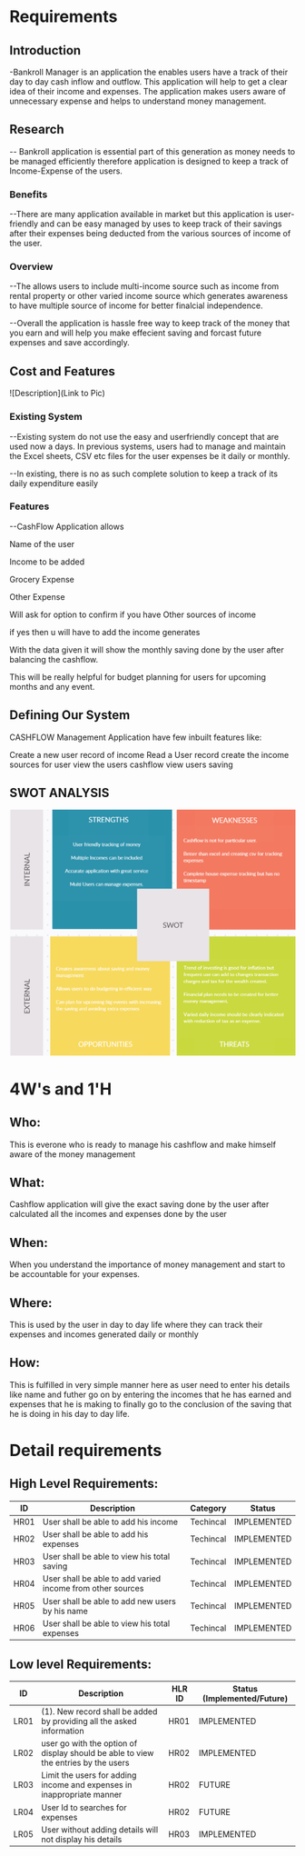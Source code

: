 # Requirements
## Introduction
 -Bankroll Manager is an application the enables users have a track of their day to day cash inflow and outflow. This application will help to get a clear idea of their income and expenses. The application makes users aware of unnecessary expense and helps to understand money management.

## Research

-- Bankroll application is essential part of this generation as money needs to be managed efficiently therefore application is designed to keep a track of Income-Expense of the users.
### Benefits
--There are many application available in market but this application is user-friendly and can be easy managed by uses to keep track of their savings after their expenses being deducted from the various sources of income of the user. 
### Overview
--The allows users to include multi-income source such as income from rental property or other varied income source which generates awareness to have multiple source of income for better finalcial independence.

--Overall the application is hassle free way to keep track of the money that you earn and will help you make effecient saving and forcast future expenses and save accordingly.
## Cost and Features
![Description](Link to Pic)
### Existing System
--Existing system do not use the easy and userfriendly concept that are used now a days. In previous systems, users had to manage and maintain the Excel sheets,
CSV etc files for the user expenses be it daily or monthly. 

--In existing, there is no as such complete solution to keep a track of its
daily expenditure easily 

### Features
--CashFlow Application allows

Name of the user

Income to be added

Grocery Expense

Other Expense

Will ask for option to confirm if you have Other sources of income 

if yes then u will have to add the income generates

With the data given it will show the monthly saving done by the user after balancing the cashflow.

This will be really helpful for budget planning for users for upcoming months and any event.

## Defining Our System
   CASHFLOW Management Application have few inbuilt features like:

Create a new user record of income
Read a User record
create the income sources for user
view the users cashflow
view users saving

## SWOT ANALYSIS

![](https://github.com/geek-gopi/C_Mini_Project_265459/blob/main/1_Requirements/swot.png)

# 4W&#39;s and 1&#39;H

## Who:

 This is everone who is ready to manage his cashflow and make himself aware of the money management


## What:

Cashflow application will give the exact saving done by the user after calculated all the incomes and expenses done by the user

## When:

When you understand the importance of money management and start to be accountable for your expenses.

## Where:

This is used by the user in day to day life where they can track their expenses and incomes generated daily or monthly

## How:

This is fulfilled in very simple manner here as user need to enter his details like name and futher go on by entering the incomes that he has earned and expenses that he is making to finally go to the conclusion of the saving that he is doing in his day to day life.

# Detail requirements
## High Level Requirements: 
| ID | Description | Category | Status | 
| ----- | ----- | ------- | ---------|
| HR01 | User shall be able to add his income | Techincal | IMPLEMENTED | 
| HR02 | User shall be able to add his expenses | Techincal |  IMPLEMENTED  |
| HR03 | User shall be able to view his total saving | Techincal |  IMPLEMENTED  |
| HR04 | User shall be able to add varied income from other sources | Techincal |  IMPLEMENTED  |
| HR05 | User shall be able to add new users by his name | Techincal |  IMPLEMENTED  |
| HR06 | User shall be able to view his total expenses| Techincal |  IMPLEMENTED  |

##  Low level Requirements:
 
| ID | Description | HLR ID | Status (Implemented/Future) |
| ------ | --------- | ------ | ----- |
| LR01 | (1). New record shall be added by providing all the asked information                                                                                                    | HR01 |  IMPLEMENTED  |
| LR02 | user go with the option of display should be able to view the entries by the users | HR02 |  IMPLEMENTED |
| LR03 | Limit the users for adding income and expenses in inappropriate manner | HR02 | FUTURE |
| LR04 | User Id to searches for expenses | HR02 |  FUTURE  |
| LR05 | User without adding details will not display his details | HR03 |  IMPLEMENTED  |



